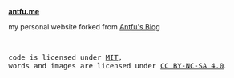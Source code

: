 **[antfu.me](https://antfu.me)**

my personal website forked from [Antfu's Blog](https://github.com/antfu/antfu.me)

<br>

<samp>code is licensed under <a href='./LICENSE'>MIT</a>,<br> words and images are licensed under <a href='https://creativecommons.org/licenses/by-nc-sa/4.0/'>CC BY-NC-SA 4.0</a></samp>.
